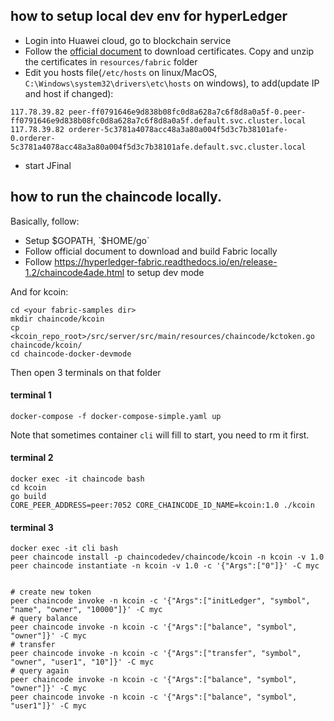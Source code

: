 ## how to setup local dev env for hyperLedger

- Login into Huawei cloud, go to blockchain service
- Follow the [official document](https://support.huaweicloud.com/bestpractice-bcs/bcs_bestpractice1_0004.html) to download 
certificates. Copy and unzip the certificates in `resources/fabric` folder
- Edit you hosts file(`/etc/hosts` on linux/MacOS, `C:\Windows\system32\drivers\etc\hosts` on windows),
to add(update IP and host if changed):
```
117.78.39.82 peer-ff0791646e9d838b08fc0d8a628a7c6f8d8a0a5f-0.peer-ff0791646e9d838b08fc0d8a628a7c6f8d8a0a5f.default.svc.cluster.local
117.78.39.82 orderer-5c3781a4078acc48a3a80a004f5d3c7b38101afe-0.orderer-5c3781a4078acc48a3a80a004f5d3c7b38101afe.default.svc.cluster.local
```
- start JFinal


## how to run the chaincode locally.


Basically, follow:
- Setup $GOPATH, `$HOME/go`
- Follow official document to download and build Fabric locally
- Follow https://hyperledger-fabric.readthedocs.io/en/release-1.2/chaincode4ade.html to setup dev mode


And for kcoin:
```
cd <your fabric-samples dir>
mkdir chaincode/kcoin
cp <kcoin_repo_root>/src/server/src/main/resources/chaincode/kctoken.go chaincode/kcoin/
cd chaincode-docker-devmode
```
Then open 3 terminals on that folder

#### terminal 1
```
docker-compose -f docker-compose-simple.yaml up
```
Note that sometimes container `cli` will fill to start, you need to rm it first.

#### terminal 2
```
docker exec -it chaincode bash
cd kcoin
go build
CORE_PEER_ADDRESS=peer:7052 CORE_CHAINCODE_ID_NAME=kcoin:1.0 ./kcoin
```

#### terminal 3
```
docker exec -it cli bash
peer chaincode install -p chaincodedev/chaincode/kcoin -n kcoin -v 1.0
peer chaincode instantiate -n kcoin -v 1.0 -c '{"Args":["0"]}' -C myc


# create new token
peer chaincode invoke -n kcoin -c '{"Args":["initLedger", "symbol", "name", "owner", "10000"]}' -C myc
# query balance
peer chaincode invoke -n kcoin -c '{"Args":["balance", "symbol", "owner"]}' -C myc
# transfer
peer chaincode invoke -n kcoin -c '{"Args":["transfer", "symbol", "owner", "user1", "10"]}' -C myc
# query again
peer chaincode invoke -n kcoin -c '{"Args":["balance", "symbol", "owner"]}' -C myc
peer chaincode invoke -n kcoin -c '{"Args":["balance", "symbol", "user1"]}' -C myc


```